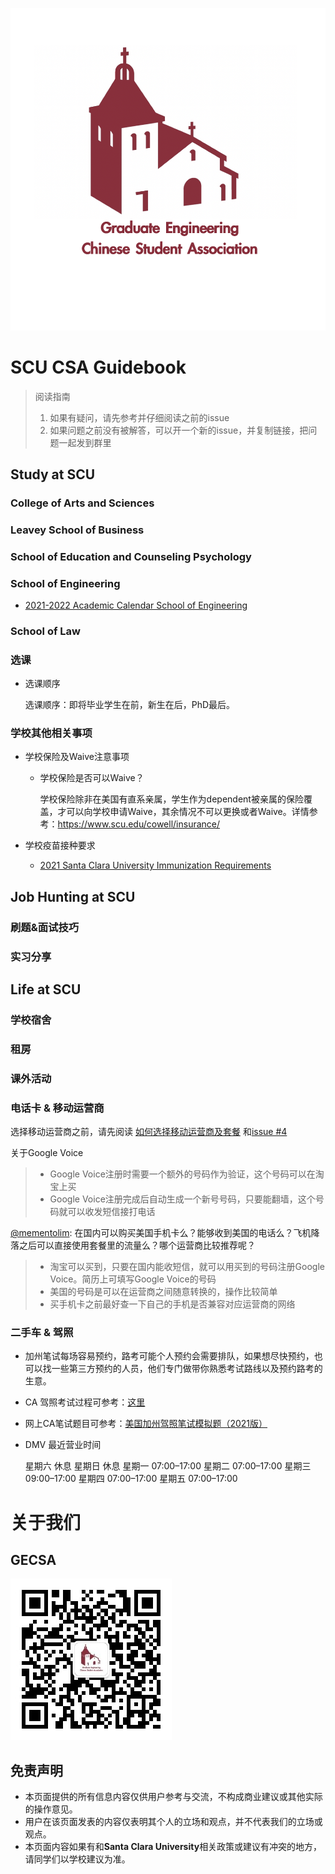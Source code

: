 ![GECSA](gecsa_logo.png)

# SCU CSA Guidebook

> 阅读指南
> 1. 如果有疑问，请先参考并仔细阅读之前的issue
> 2. 如果问题之前没有被解答，可以开一个新的issue，并复制链接，把问题一起发到群里

## **Study at SCU**

### College of Arts and Sciences

### Leavey School of Business

### School of Education and Counseling Psychology

### **School of Engineering**

* [2021-2022 Academic Calendar School of Engineering](https://www.scu.edu/media/school-of-engineering/pdfs/graduate-engineering/2021-2022-GRADUATE-ENGR-ACADEMIC-CALENDAR.pdf)

### **School of Law**

### **选课**

* 选课顺序

  选课顺序：即将毕业学生在前，新生在后，PhD最后。

### **学校其他相关事项**

* 学校保险及Waive注意事项

  * 学校保险是否可以Waive？
  
    学校保险除非在美国有直系亲属，学生作为dependent被亲属的保险覆盖，才可以向学校申请Waive，其余情况不可以更换或者Waive。详情参考：https://www.scu.edu/cowell/insurance/

* 学校疫苗接种要求

  * [2021 Santa Clara University Immunization Requirements](https://www.scu.edu/media/offices/cowell-center/pdf/immunizations/Santa-Clara-University-Immunization-Requirements-6.2021.pdf)

## **Job Hunting at SCU**

### **刷题&面试技巧**

### **实习分享**

## **Life at SCU**

### **学校宿舍**

### **租房**

### **课外活动**

### **电话卡 & 移动运营商**

选择移动运营商之前，请先阅读 [如何选择移动运营商及套餐](https://www.uscreditcardguide.com/how-to-choose-your-wireless-provider-and-plan/) 和[issue #4](https://github.com/elviswxy/SCU_CSA_Guidebook/issues/4)

关于Google Voice
>  - Google Voice注册时需要一个额外的号码作为验证，这个号码可以在淘宝上买
>  - Google Voice注册完成后自动生成一个新号号码，只要能翻墙，这个号码就可以收发短信接打电话

[@mementolim](https://github.com/elviswxy/SCU_CSA_Guidebook/issues/4#issue-941193692): 在国内可以购买美国手机卡么？能够收到美国的电话么？飞机降落之后可以直接使用套餐里的流量么？哪个运营商比较推荐呢？
> - 淘宝可以买到，只要在国内能收短信，就可以用买到的号码注册Google Voice。简历上可填写Google Voice的号码
> - 美国的号码是可以在运营商之间随意转换的，操作比较简单
> - 买手机卡之前最好查一下自己的手机是否兼容对应运营商的网络 

### **二手车 & 驾照**

* 加州笔试每场容易预约，路考可能个人预约会需要排队，如果想尽快预约，也可以找一些第三方预约的人员，他们专门做带你熟悉考试路线以及预约路考的生意。

* CA 驾照考试过程可参考：[这里](https://www.guruin.com/articles/611)

* 网上CA笔试题目可参考：[美国加州驾照笔试模拟题（2021版）](https://pass-dmv-test.com/quiz-1-zh.html)

* DMV 最近营业时间

    星期六	休息
    星期日	休息
    星期一	07:00–17:00
    星期二	07:00–17:00
    星期三	09:00–17:00
    星期四	07:00–17:00
    星期五	07:00–17:00

# **关于我们**

## **GECSA**
![GECSA公众号](gecsa_wechat.jpg)
## **免责声明**

* 本页面提供的所有信息内容仅供用户参考与交流，不构成商业建议或其他实际的操作意见。
* 用户在该页面发表的内容仅表明其个人的立场和观点，并不代表我们的立场或观点。
* 本页面内容如果有和**Santa Clara University**相关政策或建议有冲突的地方，请同学们以学校建议为准。
